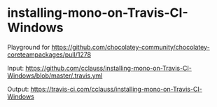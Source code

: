 # installing-mono-on-Travis-CI-Windows

Playground for https://github.com/chocolatey-community/chocolatey-coreteampackages/pull/1278

Input:  https://github.com/cclauss/installing-mono-on-Travis-CI-Windows/blob/master/.travis.yml

Output: https://travis-ci.com/cclauss/installing-mono-on-Travis-CI-Windows
